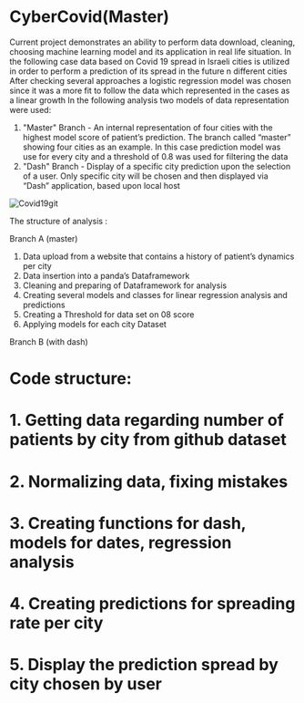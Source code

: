  # CyberCovid(Master)
 
Current project demonstrates an ability to perform data download, cleaning, choosing machine learning model and its application in real life situation.
In the following case data based on Covid 19 spread in Israeli cities is utilized in order to perform a prediction of its spread in the future n different cities
After checking several approaches a logistic regression model was chosen since it was a more fit to follow the data which represented in the cases as a linear growth
In the following analysis two models of data representation were used:
1) "Master" Branch - An internal representation of four cities with the highest model score of patient’s prediction. The branch called “master” showing four cities as an example. In this case prediction model was use for every city and a threshold of 0.8 was used for filtering the data  
2) "Dash" Branch - Display of a specific city prediction upon the selection of a user. Only specific city will be chosen and then displayed via “Dash” application, based upon local host

 ![Covid19git](https://user-images.githubusercontent.com/74383608/106588428-708e5880-6553-11eb-8bf9-462a42890218.png)
 
 The structure of analysis :
  
Branch A (master) 

1. Data upload from a website that contains a history of patient’s dynamics per city
2. Data insertion into a panda’s Dataframework
3. Cleaning and preparing of Dataframework for analysis
4. Creating several models and classes for linear regression analysis and predictions
5. Creating a Threshold for data set on 08 score
6. Applying models for each city Dataset

Branch B (with dash)

# Code structure:
# 1. Getting data regarding number of patients by city from github dataset
# 2. Normalizing data, fixing mistakes
# 3. Creating functions for dash, models for dates, regression analysis
# 4. Creating predictions for spreading rate per city
# 5. Display the prediction spread by city chosen by user


